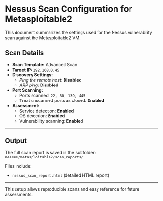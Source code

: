 # Nessus Scan Configuration for Metasploitable2

This document summarizes the settings used for the Nessus vulnerability scan against the Metasploitable2 VM.

## Scan Details

- **Scan Template:** Advanced Scan  
- **Target IP:** `192.168.0.45`  
- **Discovery Settings:**  
  - *Ping the remote host*: **Disabled**  
  - *ARP ping*: **Disabled**   
- **Port Scanning:**  
  - Ports scanned: `22, 80, 139, 445`  
  - Treat unscanned ports as closed: **Enabled**  
- **Assessment:**  
  - Service detection: **Enabled**  
  - OS detection: **Enabled**  
  - Vulnerability scanning: **Enabled**

---

## Output

The full scan report is saved in the subfolder:  
`nessus/metasploitable2/scan_reports/`

Files include:  
- `nessus_scan_report.html` (detailed HTML report)  

---

This setup allows reproducible scans and easy reference for future assessments.
